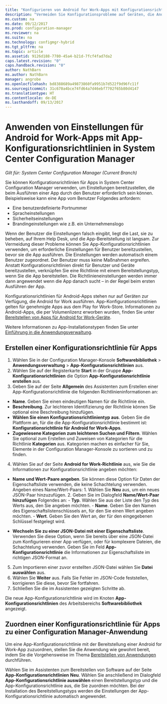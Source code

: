 ```yaml
---
title: "Konfigurieren von Android for Work-Apps mit Konfigurationsrichtlinien für Apps | Microsoft-Dokumentation"
description: "Vermeiden Sie Konfigurationsprobleme auf Geräten, die Android for Work ausführen, indem Sie Benutzern Richtlinien zur Konfiguration von Apps bereitstellen, bevor die Benutzer Apps ausführen."
ms.custom: na
ms.date: 09/12/2017
ms.prod: configuration-manager
ms.reviewer: na
ms.suite: na
ms.technology: configmgr-hybrid
ms.tgt_pltfrm: na
ms.topic: article
ms.assetid: 9126d188-7780-45a4-b21d-7fcf4fad7da2
caps.latest.revision: "0"
caps.handback.revision: "0"
author: NathBarn
ms.author: NathBarn
manager: angrobe
ms.openlocfilehash: bd8388689a49873860fa9951b7d522f9d96fc11f
ms.sourcegitcommit: 31c670a4bce74fd64a7d46ebf7702f65b80d4147
ms.translationtype: HT
ms.contentlocale: de-DE
ms.lasthandoff: 09/13/2017
---
```

# <a name="apply-settings-to-android-for-work-apps-with-app-configuration-policies-in-system-center-configuration-manager"></a>Anwenden von Einstellungen für Android for Work-Apps mit App-Konfigurationsrichtlinien in System Center Configuration Manager

*Gilt für: System Center Configuration Manager (Current Branch)*

Sie können Konfigurationsrichtlinien für Apps in System Center Configuration Manager verwenden, um Einstellungen bereitzustellen, die beim Ausführen einer App durch den Benutzer erforderlich sein können. Beispielsweise kann eine App vom Benutzer Folgendes anfordern:
- Eine benutzerdefinierte Portnummer
- Spracheinstellungen
- Sicherheitseinstellungen
- Brandingeinstellungen wie z.B. ein Unternehmenslogo

Wenn der Benutzer die Einstellungen falsch eingibt, liegt die Last, sie zu beheben, auf Ihrem Help Desk, und die App-Bereitstellung ist langsam. Zur Vermeidung dieser Probleme können Sie App-Konfigurationsrichtlinien verwenden, um erforderliche Einstellungen für Benutzer bereitzustellen, bevor sie die App ausführen. Die Einstellungen werden automatisch einem Benutzer zugeordnet. Der Benutzer muss keine Maßnahmen ergreifen.
Anstatt Konfigurationsrichtlinien direkt für Benutzer und Geräte bereitzustellen, verknüpfen Sie eine Richtlinie mit einem Bereitstellungstyp, wenn Sie die App bereitstellen. Die Richtlinieneinstellungen werden immer dann angewendet wenn die App danach sucht – in der Regel beim ersten Ausführen der App.

Konfigurationsrichtlinien für Android-Apps stehen nur auf Geräten zur Verfügung, die Android for Work ausführen. App-Konfigurationsrichtlinien gelten für genehmigte Apps aus dem Play for Work-Store. Informationen zu Android-Apps, die per Volumenlizenz erworben wurden, finden Sie unter [Bereitstellen von Apps für Android for Work-Geräte](https://docs.microsoft.com/en-us/intune/deploy-use/android-for-work-apps).

Weitere Informationen zu App-Installationstypen finden Sie unter [Einführung in die Anwendungsverwaltung](/sccm/apps/understand/introduction-to-application-management).

## <a name="create-an-app-configuration-policy"></a>Erstellen einer Konfigurationsrichtlinie für Apps

1. Wählen Sie in der Configuration Manager-Konsole **Softwarebibliothek** > **Anwendungsverwaltung** > **App-Konfigurationsrichtlinien** aus.
2. Wählen Sie auf der Registerkarte **Start** in der Gruppe **App-Konfigurationsrichtlinien** die Option **App-Konfigurationsrichtlinie erstellen** aus.
3. Geben Sie auf der Seite **Allgemein** des Assistenten zum Erstellen einer App-Konfigurationsrichtlinie die folgenden Richtlinieninformationen an:
  - **Name**. Geben Sie einen eindeutigen Namen für die Richtlinie ein.
  - **Beschreibung**. Zur leichteren Identifizierung der Richtlinie können Sie optional eine Beschreibung hinzufügen.
  -  **Wählen Sie einen Konfigurationsrichtlinientyp aus**. Geben Sie die Plattform an, für die die App-Konfigurationsrichtlinie bestimmt ist: **Konfigurationsrichtlinie für Android for Work-Apps**.
  -  **Zugewiesene Kategorien zum leichteren Suchen und Filtern**. Wählen Sie optional zum Erstellen und Zuweisen von Kategorien für die Richtlinie **Kategorien** aus. Kategorien machen es einfacher für Sie, Elemente in der Configuration Manager-Konsole zu sortieren und zu finden.
4. Wählen Sie auf der Seite **Android for Work-Richtlinie** aus, wie Sie die Informationen zur Konfigurationsrichtlinie angeben möchten:
  - **Name und Wert-Paare angeben**. Sie können diese Option für Daten der Eigenschaftsliste verwenden, die keine Schachtelung verwenden. Angeben eines Name/Wert-Paars:
        1. Wählen Sie **Neu** aus, um ein neues JSON-Paar hinzuzufügen.
        2. Geben Sie im Dialogfeld **Name/Wert-Paar hinzufügen** Folgendes an:
            - **Typ**. Wählen Sie aus der Liste den Typ des Werts aus, den Sie angeben möchten.
            - **Name**. Geben Sie den Namen des Eigenschaftslistenschlüssels an, für den Sie einen Wert angeben möchten.
            - **Wert**. Geben Sie den Wert an, der für den eingegebenen Schlüssel festgelegt wird.

  - **Wechseln Sie zu einer JSON-Datei mit einer Eigenschaftsliste**. Verwenden Sie diese Option, wenn Sie bereits über eine JSON-Datei zum Konfigurieren einer App verfügen, oder für komplexere Dateien, die Schachtelung verwenden. Geben Sie im Feld **App-Konfigurationsrichtlinie** die Informationen zur Eigenschaftsliste im richtigen JSON-Format an.
5. Zum Importieren einer zuvor erstellten JSON-Datei wählen Sie **Datei auswählen** aus.
6. Wählen Sie **Weiter** aus. Falls Sie Fehler im JSON-Code feststellen, korrigieren Sie diese, bevor Sie fortfahren.
7. Schließen Sie die im Assistenten gezeigten Schritte ab.

Die neue App-Konfigurationsrichtlinie wird im Knoten **App-Konfigurationsrichtlinien** des Arbeitsbereichs **Softwarebibliothek** angezeigt.

## <a name="associate-an-app-configuration-policy-with-a-configuration-manager-application"></a>Zuordnen einer Konfigurationsrichtlinie für Apps zu einer Configuration Manager-Anwendung

Um eine App-Konfigurationsrichtlinie mit der Bereitstellung einer Android for Work-App zuzuordnen, stellen Sie die Anwendung wie gewohnt bereit, indem Sie die Vorgehensweise im Thema [Bereitstellen von Anwendungen](/sccm/apps/deploy-use/deploy-applications) durchführen.

Wählen Sie im Assistenten zum Bereitstellen von Software auf der Seite **App-Konfigurationsrichtlinien** **Neu**. Wählen Sie anschließend im Dialogfeld **App-Konfigurationsrichtlinie auswählen** einen Bereitstellungstyp und die App-Konfigurationsrichtlinie aus, die Sie zuordnen möchten.
Bei der Installation des Bereitstellungstyps werden die Einstellungen der App-Konfigurationsrichtlinie automatisch angewendet.
